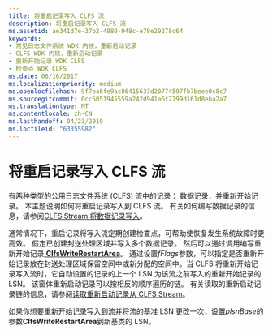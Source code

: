 ```yaml
---
title: 将重启记录写入 CLFS 流
description: 将重启记录写入 CLFS 流
ms.assetid: ae341d7e-37b2-4880-948c-e78e29278c64
keywords:
- 常见日志文件系统 WDK 内核，重新启动记录
- CLFS WDK 内核，重新启动记录
- 重新开始记录 WDK CLFS
- 检查点 WDK CLFS
ms.date: 06/16/2017
ms.localizationpriority: medium
ms.openlocfilehash: 9f7ea6fe9ac86415633d20774597fb7beee0c8c7
ms.sourcegitcommit: 0cc5051945559a242d941a6f2799d161d8eba2a7
ms.translationtype: MT
ms.contentlocale: zh-CN
ms.lasthandoff: 04/23/2019
ms.locfileid: "63355982"
---
```

# <a name="writing-restart-records-to-a-clfs-stream"></a>将重启记录写入 CLFS 流





有两种类型的公用日志文件系统 (CLFS) 流中的记录： 数据记录，并重新开始记录。 本主题说明如何将重启记录写入到 CLFS 流。 有关如何编写数据记录的信息，请参阅[CLFS Stream 将数据记录写入](writing-data-records-to-a-clfs-stream.md)。

通常情况下，重启记录将写入流定期创建检查点，可帮助使恢复发生系统故障时更高效。 假定已创建封送处理区域并写入多个数据记录。 然后可以通过调用编写重新开始记录[ **ClfsWriteRestartArea**](https://msdn.microsoft.com/library/windows/hardware/ff541770)。 通过设置*fFlags*参数，可以指定是否重新开始记录放在封送处理区域保留空间中或新分配的空间中。当 CLFS 将重新开始记录写入流时，它自动设置的记录的上一个 LSN 为该流之前写入的重新开始记录的 LSN。 该窗体重新启动记录可以按相反的顺序遍历的链。 有关读取的重新启动记录链的信息，请参阅[读取重新启动记录从 CLFS Stream](reading-restart-records-from-a-clfs-stream.md)。

如果你想要重新开始记录写入到流并将流的基准 LSN 更改一次，设置*plsnBase*的参数**ClfsWriteRestartArea**到新基类的 LSN。

 

 




